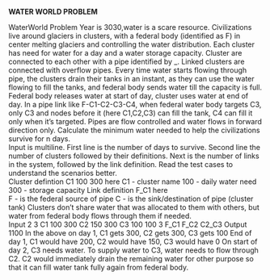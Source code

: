 **WATER WORLD PROBLEM**

WaterWorld Problem Year is 3030,water is a scare resource. 
Civilizations live around glaciers in clusters, with a federal body (identified as F) in center melting glaciers and controlling the water distribution. 
Each cluster has need for water for a day and a water storage capacity. 
Cluster are connected to each other with a pipe identified by _. 
Linked clusters are connected with overflow pipes. Every time water starts flowing through pipe, the clusters drain their tanks in an instant, 
as they can use the water flowing to fill the tanks, and federal body sends water till the capacity is full. 
Federal body releases water at start of day, cluster uses water at end of day. In a pipe link like F-C1-C2-C3-C4, when federal water body targets C3, 
only C3 and nodes before it (here C1,C2,C3) can fill the tank, C4 can fill it only when it’s targeted.
Pipes are flow controlled and water flows in forward direction only.  Calculate the minimum water needed to help the civilizations survive for n days.  
Input is multiline. First line is the number of days to survive. Second line the number of clusters followed by their definitions. Next is the number of links in the system, 
followed by the link definition.  Read the test cases to understand the scenarios better.  
Cluster defintion 
C1 100 300 here  C1 - cluster name 100 - daily water need 300 - storage capacity Link definition F_C1 here  
F - is the federal source of pipe C - is the sink/destination of pipe (cluster tank) Clusters don’t share water that was allocated to them with others, 
but water from federal body flows through them if needed.  
Input 2 
3 C1 100 300 C2 150 300 C3 100 100 3 F_C1 F_C2 C2_C3 Output 1100 In the above on day 1, 
C1 gets 300, C2 gets 300, C3 gets 100 End of day 1, C1 would have 200, C2 would have 150, C3 would have 0  On start of day 2, C3 needs water. 
To supply water to C3, water needs to flow through C2. C2 would immediately drain the remaining water for other purpose so that it can fill water tank fully again from federal body.​
